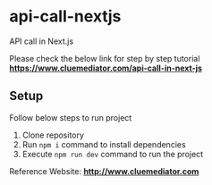 # api-call-nextjs
API call in Next.js

Please check the below link for step by step tutorial
**https://www.cluemediator.com/api-call-in-next-js**

## Setup
Follow below steps to run project

1. Clone repository
2. Run `npm i` command to install dependencies
3. Execute `npm run dev` command to run the project

Reference Website: **http://www.cluemediator.com**
